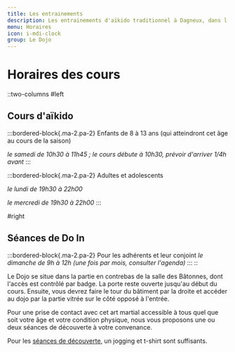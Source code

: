 ```yaml
---
title: Les entrainements
description: Les entrainements d'aïkido traditionnel à Dagneux, dans l'Ain.
menu: Horaires
icon: i-mdi-clock
group: Le Dojo
---
```


# Horaires des cours

::two-columns
#left
## Cours d'aïkido

  :::bordered-block{.ma-2.pa-2}
  Enfants de 8 à 13 ans (qui atteindront cet âge au cours de la saison)
  
  *le samedi de 10h30 à 11h45 ; le cours débute à 10h30, prévoir d'arriver 1/4h avant*
  :::

  :::bordered-block{.ma-2.pa-2}
  Adultes et adolescents
  
  *le lundi de 19h30 à 22h00*
  
  *le mercredi de 19h30 à 22h00*
  :::

#right
## Séances de Do In

  :::bordered-block{.ma-2.pa-2}
  Pour les adhérents et leur conjoint
  *le dimanche de 9h à 12h (une fois par mois, consulter l'agenda)*
  :::
::

Le Dojo se situe dans la partie en contrebas de la salle des Bâtonnes, dont l'accès est contrôlé par badge. La porte reste ouverte jusqu'au début du cours. Ensuite, vous devrez faire le tour du bâtiment par la droite et accéder au dojo par la partie vitrée sur le côté opposé à l'entrée.

Pour une prise de contact avec cet art martial accessible à tous quel que soit votre âge et votre condition physique, nous vous proposons une ou deux séances de découverte à votre convenance.

Pour les [séances de découverte](/dojo/decouverte), un jogging et t-shirt sont suffisants.
